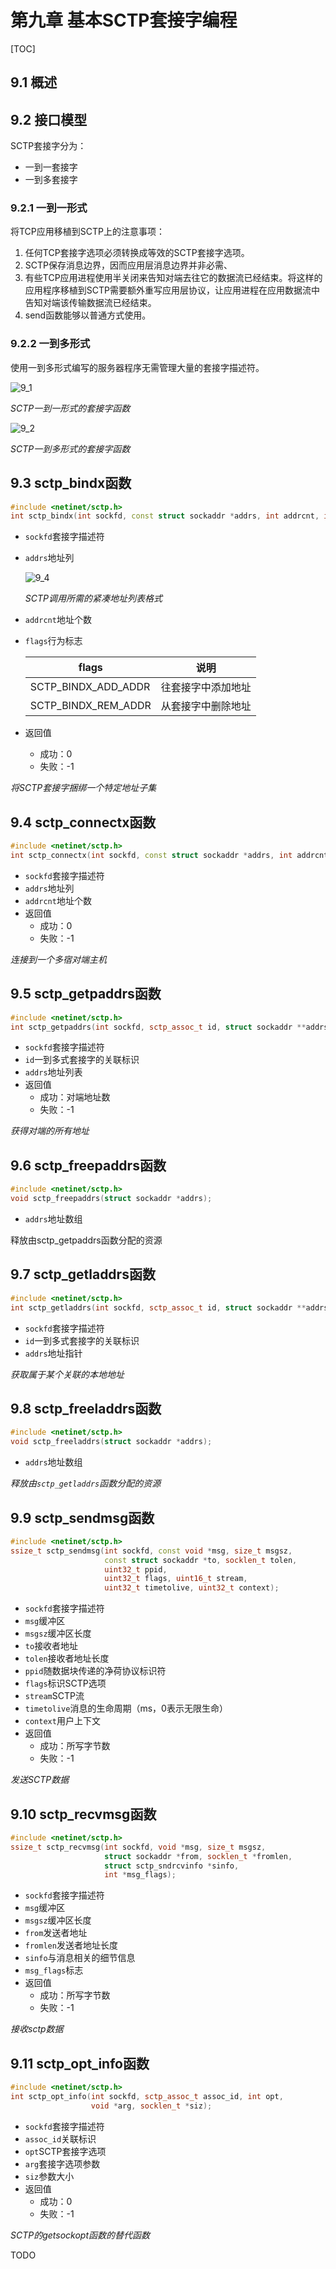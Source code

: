 # 第九章 基本SCTP套接字编程

[TOC]



## 9.1 概述



## 9.2 接口模型

SCTP套接字分为：

- 一到一套接字
- 一到多套接字

### 9.2.1 一到一形式

将TCP应用移植到SCTP上的注意事项：

1. 任何TCP套接字选项必须转换成等效的SCTP套接字选项。
2. SCTP保存消息边界，因而应用层消息边界并非必需、
3. 有些TCP应用进程使用半关闭来告知对端去往它的数据流已经结束。将这样的应用程序移植到SCTP需要额外重写应用层协议，让应用进程在应用数据流中告知对端该传输数据流已经结束。
4. send函数能够以普通方式使用。

### 9.2.2 一到多形式

使用一到多形式编写的服务器程序无需管理大量的套接字描述符。

![9_1](res/9_1.png)

*SCTP一到一形式的套接字函数*

![9_2](res/9_2.png)

*SCTP一到多形式的套接字函数*



## 9.3 sctp_bindx函数

```c++
#include <netinet/sctp.h>
int sctp_bindx(int sockfd, const struct sockaddr *addrs, int addrcnt, int flags);
```

- `sockfd`套接字描述符

- `addrs`地址列

  ![9_4](res/9_4.png)

  *SCTP调用所需的紧凑地址列表格式*

- `addrcnt`地址个数

- `flags`行为标志

  | flags               | 说明               |
  | ------------------- | ------------------ |
  | SCTP_BINDX_ADD_ADDR | 往套接字中添加地址 |
  | SCTP_BINDX_REM_ADDR | 从套接字中删除地址 |

- 返回值

  - 成功：0
  - 失败：-1

*将SCTP套接字捆绑一个特定地址子集*



## 9.4 sctp_connectx函数

```c++
#include <netinet/sctp.h>
int sctp_connectx(int sockfd, const struct sockaddr *addrs, int addrcnt);
```

- `sockfd`套接字描述符
- `addrs`地址列
- `addrcnt`地址个数
- 返回值
  - 成功：0
  - 失败：-1

*连接到一个多宿对端主机*



## 9.5 sctp_getpaddrs函数

```c++
#include <netinet/sctp.h>
int sctp_getpaddrs(int sockfd, sctp_assoc_t id, struct sockaddr **addrs);
```

- `sockfd`套接字描述符
- `id`一到多式套接字的关联标识
- `addrs`地址列表
- 返回值
  - 成功：对端地址数
  - 失败：-1

*获得对端的所有地址*



## 9.6 sctp_freepaddrs函数

```c++
#include <netinet/sctp.h>
void sctp_freepaddrs(struct sockaddr *addrs);
```

- `addrs`地址数组

释放由sctp_getpaddrs函数分配的资源



## 9.7 sctp_getladdrs函数

```c++
#include <netinet/sctp.h>
int sctp_getladdrs(int sockfd, sctp_assoc_t id, struct sockaddr **addrs);
```

- `sockfd`套接字描述符
- `id`一到多式套接字的关联标识
- `addrs`地址指针

*获取属于某个关联的本地地址*



## 9.8 sctp_freeladdrs函数

```c++
#include <netinet/sctp.h>
void sctp_freeladdrs(struct sockaddr *addrs);
```

- `addrs`地址数组

*释放由`sctp_getladdrs`函数分配的资源*



## 9.9 sctp_sendmsg函数

```c++
#include <netinet/sctp.h>
ssize_t sctp_sendmsg(int sockfd, const void *msg, size_t msgsz,
                     const struct sockaddr *to, socklen_t tolen,
                     uint32_t ppid,
                     uint32_t flags, uint16_t stream,
                     uint32_t timetolive, uint32_t context);
```

- `sockfd`套接字描述符
- `msg`缓冲区
- `msgsz`缓冲区长度
- `to`接收者地址
- `tolen`接收者地址长度
- `ppid`随数据块传递的净荷协议标识符
- `flags`标识SCTP选项
- `stream`SCTP流
- `timetolive`消息的生命周期（ms，0表示无限生命）
- `context`用户上下文
- 返回值
  - 成功：所写字节数
  - 失败：-1

*发送SCTP数据*



## 9.10 sctp_recvmsg函数

```c++
#include <netinet/sctp.h>
ssize_t sctp_recvmsg(int sockfd, void *msg, size_t msgsz,
                     struct sockaddr *from, socklen_t *fromlen,
                     struct sctp_sndrcvinfo *sinfo,
                     int *msg_flags);
```

- `sockfd`套接字描述符
- `msg`缓冲区
- `msgsz`缓冲区长度
- `from`发送者地址
- `fromlen`发送者地址长度
- `sinfo`与消息相关的细节信息
- `msg_flags`标志
- 返回值
  - 成功：所写字节数
  - 失败：-1

*接收sctp数据*



## 9.11 sctp_opt_info函数

```c++
#include <netinet/sctp.h>
int sctp_opt_info(int sockfd, sctp_assoc_t assoc_id, int opt, 
                  void *arg, socklen_t *siz);
```

- `sockfd`套接字描述符
- `assoc_id`关联标识
- `opt`SCTP套接字选项
- `arg`套接字选项参数
- `siz`参数大小
- 返回值
  - 成功：0
  - 失败：-1

*SCTP的getsockopt函数的替代函数*

TODO

